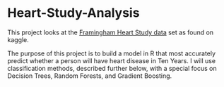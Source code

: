 # Heart-Study-Analysis

This project looks at the [Framingham Heart Study data](https://www.kaggle.com/datasets/aasheesh200/framingham-heart-study-dataset) set as found on kaggle.

The purpose of this project is to build a model in R that most accurately predict whether a person will have heart disease in Ten Years. I will use classification methods, described further below, with a special focus on Decision Trees, Random Forests, and Gradient Boosting.
